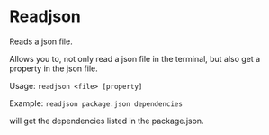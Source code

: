 # Readjson
Reads a json file. 

Allows you to, not only read a json file in the terminal, but also get a property in the json file.

Usage: 
	```readjson <file> [property]```

Example: 
    ```readjson package.json dependencies```


will get the dependencies listed in the package.json.
